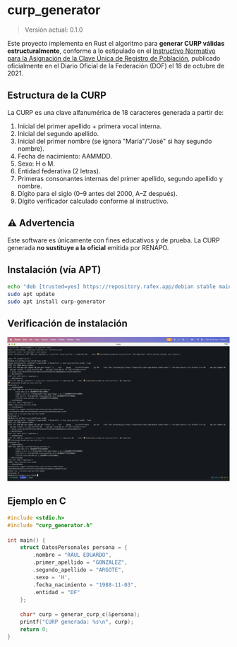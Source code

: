 # curp_generator

> Versión actual: 0.1.0

Este proyecto implementa en Rust el algoritmo para **generar CURP válidas estructuralmente**, conforme a lo estipulado en el [Instructivo Normativo para la Asignación de la Clave Única de Registro de Población](https://sre.gob.mx/component/phocadownload/category/2-marco-normativo?download=1116:instructivo-normativo-para-la-asignacion-de-la-clave-unica-de-registro-de-poblacion-dof-18-10-2021-texto-vigente), publicado oficialmente en el Diario Oficial de la Federación (DOF) el 18 de octubre de 2021.

## Estructura de la CURP

La CURP es una clave alfanumérica de 18 caracteres generada a partir de:

1. Inicial del primer apellido + primera vocal interna.
2. Inicial del segundo apellido.
3. Inicial del primer nombre (se ignora "María"/"José" si hay segundo nombre).
4. Fecha de nacimiento: AAMMDD.
5. Sexo: H o M.
6. Entidad federativa (2 letras).
7. Primeras consonantes internas del primer apellido, segundo apellido y nombre.
8. Dígito para el siglo (0–9 antes del 2000, A–Z después).
9. Dígito verificador calculado conforme al instructivo.

## ⚠️ Advertencia

Este software es únicamente con fines educativos y de prueba. La CURP generada **no sustituye a la oficial** emitida por RENAPO.

## Instalación (vía APT)

```bash
echo "deb [trusted=yes] https://repository.rafex.app/debian stable main" > /etc/apt/sources.list.d/rafex.list
sudo apt update
sudo apt install curp-generator
```

## Verificación de instalación

![Prueba de instalación en Docker](assets/test.png)

## Ejemplo en C

```c
#include <stdio.h>
#include "curp_generator.h"

int main() {
    struct DatosPersonales persona = {
        .nombre = "RAUL EDUARDO",
        .primer_apellido = "GONZALEZ",
        .segundo_apellido = "ARGOTE",
        .sexo = 'H',
        .fecha_nacimiento = "1988-11-03",
        .entidad = "DF"
    };

    char* curp = generar_curp_c(&persona);
    printf("CURP generada: %s\n", curp);
    return 0;
}
```

